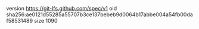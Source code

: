 version https://git-lfs.github.com/spec/v1
oid sha256:ae0121d55285a55707b3ce137bebeb9d0064b17abbe004a54fb00daf58531489
size 1090
